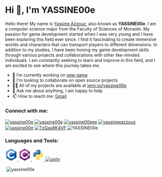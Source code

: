 <h1>Hi 👋, I'm YASSINE00e</h1>

Hello there! My name is [Yassine Azzouz](https://github.com/YASSINE00e), also known as <strong>YASSINE00e</strong>. I am a computer science major from the Faculty of Sciences of Monastir. My passion for game development started when I was very young and I have been exploring this field ever since. I find it fascinating to create immersive worlds and characters that can transport players to different dimensions. In addition to my studies, I have been honing my game development skills through various projects and collaborations with other like-minded individuals. I am constantly seeking to learn and improve in this field, and I am excited to see where this journey takes me.

- :telescope: I’m currently working on [new game](https://github.com/YASSINE00e)
- :seedling: I'm looking to collaborate on open source projects
- 👨‍💻 All of my projects are available at [jemi.so/yassine00e](jemi.so/yassine00e)
- 💬 Ask me about anything, I am happy to help
- 📫 How to reach me: <a href="mailto:yassine00e@gmail.com">Gmail</a>

<h3 align="left">Connect with me:</h3>
<p align="left">
<a href="https://twitter.com/yassine00e" target="blank"><img align="center" src="https://raw.githubusercontent.com/rahuldkjain/github-profile-readme-generator/master/src/images/icons/Social/twitter.svg" alt="yassine00e" height="30" width="40" /></a>
<a href="https://linkedin.com/in/yassine00e" target="blank"><img align="center" src="https://raw.githubusercontent.com/rahuldkjain/github-profile-readme-generator/master/src/images/icons/Social/linked-in-alt.svg" alt="yassine00e" height="30" width="40" /></a>
<a href="https://fb.com/yassine00eee" target="blank"><img align="center" src="https://raw.githubusercontent.com/rahuldkjain/github-profile-readme-generator/master/src/images/icons/Social/facebook.svg" alt="yassine00eee" height="30" width="40" /></a>
<a href="https://instagram.com/yassineeazzouz" target="blank"><img align="center" src="https://raw.githubusercontent.com/rahuldkjain/github-profile-readme-generator/master/src/images/icons/Social/instagram.svg" alt="yassineeazzouz" height="30" width="40" /></a>
<a href="https://www.youtube.com/c/yassine00e" target="blank"><img align="center" src="https://raw.githubusercontent.com/rahuldkjain/github-profile-readme-generator/master/src/images/icons/Social/youtube.svg" alt="yassine00e" height="30" width="40" /></a>
<a href="https://discord.gg/TzQas8K4VF" target="blank"><img align="center" src="https://raw.githubusercontent.com/rahuldkjain/github-profile-readme-generator/master/src/images/icons/Social/discord.svg" alt="TzQas8K4VF" height="30" width="40" /></a>
<img align="center" src="https://komarev.com/ghpvc/?username=yassine00e" alt="YASSINE00e" />
</p>

<h3 align="left">Languages and Tools:</h3>
<p align="left"> <a href="https://www.cprogramming.com/" target="_blank" rel="noreferrer"> <img src="https://raw.githubusercontent.com/devicons/devicon/master/icons/c/c-original.svg" alt="c" width="40" height="40"/> </a> <a href="https://www.cprogramming.com/" target="_blank" rel="noreferrer"> <img src="https://raw.githubusercontent.com/devicons/devicon/master/icons/csharp/csharp-original.svg" alt="c#" width="40" height="40"/> </a> <a href="https://www.python.org" target="_blank" rel="noreferrer"> <img src="https://raw.githubusercontent.com/devicons/devicon/master/icons/python/python-original.svg" alt="python" width="40" height="40"/> </a> <a href="https://unity.com/" target="_blank" rel="noreferrer"> <img src="https://www.vectorlogo.zone/logos/unity3d/unity3d-icon.svg" alt="unity" width="40" height="40"/> </a> </p>

<p>&nbsp;<img align="center" width="100%" height="170px" src="https://github-readme-stats.vercel.app/api?username=yassine00e&show_icons=true&locale=en&theme=dark" alt="yassine00e" /></p>
